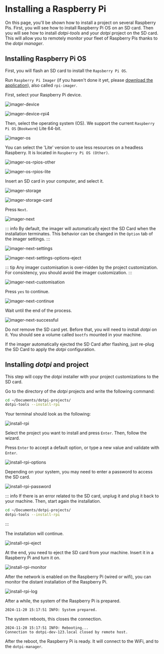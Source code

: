 # Installing a Raspberry Pi

On this page, you'll be shown how to install a project on several Raspberry Pis. First, you will see how to install Raspberry Pi OS on an SD card. Then you will see how to install _dotpi-tools_ and your _dotpi_ project on the SD card. This will allow you to remotely monitor your fleet of Raspberry Pis thanks to the _dotpi manager_.

## Installing Raspberry Pi OS

First, you will flash an SD card to install the `Rapsberry Pi OS`.

Run `Raspberry Pi Imager` (if you haven't done it yet, please [download the application](https://www.raspberrypi.com/software/)), also called `rpi-imager`.

First, select your Raspberry Pi device.

![imager-device](./assets/installing-a-raspberry-pi/imager-device.png)

![imager-device-rpi4](./assets/installing-a-raspberry-pi/imager-device-rpi4.png)

Then, select the operating system (OS). We support the current `Raspberry Pi OS` (`Bookworm`) Lite 64-bit.

![imager-os](./assets/installing-a-raspberry-pi/imager-os.png)

You can select the 'Lite' version to use less resources on a headless Raspberry. It is located in `Raspberry Pi OS (Other)`.

![imager-os-rpios-other](./assets/installing-a-raspberry-pi/imager-os-rpios-other.png)

![imager-os-rpios-lite](./assets/installing-a-raspberry-pi/imager-os-rpios-lite.png)

Insert an SD card in your computer, and select it.

![imager-storage](./assets/installing-a-raspberry-pi/imager-storage.png)

![imager-storage-card](./assets/installing-a-raspberry-pi/imager-storage-card.png)

Press `Next`.

![imager-next](./assets/installing-a-raspberry-pi/imager-next.png)


::: info
By default, the imager will automatically eject the SD Card when the installation terminates. This behavior can be changed in the `Option` tab of the imager settings.
:::

![imager-next-settings](./assets/installing-a-raspberry-pi/imager-next-settings.png)

![imager-next-settings-options-eject](./assets/installing-a-raspberry-pi/imager-next-settings-options-eject.png)

::: tip
Any imager customisation is over-ridden by the project customization. For consistency, you should avoid the imager customization.
:::

![imager-next-customisation](./assets/installing-a-raspberry-pi/imager-next-customisation.png)

Press `yes` to continue.

![imager-next-continue](./assets/installing-a-raspberry-pi/imager-next-continue.png)

Wait until the end of the process.

![imager-next-successful](./assets/installing-a-raspberry-pi/imager-next-successful.png)

Do _not_ remove the SD card yet. Before that, you will need to install _dotpi_ on it. You should see a volume called `bootfs` mounted in your machine.

If the imager automatically ejected the SD Card after flashing, just re-plug the SD Card to apply the _dotpi_ configuration.

## Installing _dotpi_ and project

This step will copy the _dotpi_ installer with your project customizations to the SD card.

Go to the directory of the _dotpi_ projects and write the following command:

```sh
cd ~/Documents/dotpi-projects/
dotpi-tools --install-rpi
```
Your terminal should look as the following:

![install-rpi](./assets/installing-a-raspberry-pi/dotpi-tools-install-rpi.png)

Select the project you want to install and press `Enter`.
Then, follow the wizard.

Press `Enter` to accept a default option, or type a new value and validate with `Enter`.

![install-rpi-options](./assets/installing-a-raspberry-pi/dotpi-tools-install-rpi-options.png)

Depending on your system, you may need to enter a password to access the SD card.

![install-rpi-password](./assets/installing-a-raspberry-pi/dotpi-tools-install-rpi-password.png)

::: info
If there is an error related to the SD card, unplug it and plug it back to your machine.
Then, start again the installation.

```sh
cd ~/Documents/dotpi-projects/
dotpi-tools --install-rpi
```

:::

The installation will continue.

![install-rpi-eject](./assets/installing-a-raspberry-pi/dotpi-tools-install-rpi-eject.png)


At the end, you need to eject the SD card from your machine. Insert it in a Raspberry Pi and turn it on.

![install-rpi-monitor](./assets/installing-a-raspberry-pi/dotpi-tools-install-rpi-monitor.png)

After the network is enabled on the Raspberry Pi (wired or wifi), you can monitor the distant installation of the Raspberry Pi.

![install-rpi-log](./assets/installing-a-raspberry-pi/dotpi-tools-install-rpi-log.png)

After a while, the system of the Raspberry Pi is prepared.

```log
2024-11-20 15:17:51 INFO: System prepared.
```

The system reboots, this closes the connection.

```log
2024-11-20 15:17:51 INFO: Rebooting...
Connection to dotpi-dev-123.local closed by remote host.
```

After the reboot, the Raspberry Pi is ready. It will connect to the WiFi, and to the `dotpi-manager`.
